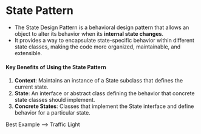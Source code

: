 # **State Pattern**

* The State Design Pattern is a behavioral design pattern that allows an object to alter its behavior when its **internal state changes**. 
* It provides a way to encapsulate state-specific behavior within different state classes, making the code more organized, maintainable, and extensible.


#### Key Benefits of Using the State Pattern
1. **Context**: Maintains an instance of a State subclass that defines the current state.
2. **State**: An interface or abstract class defining the behavior that concrete state classes should implement.
3. **Concrete States**: Classes that implement the State interface and define behavior for a particular state.


Best Example --> Traffic Light